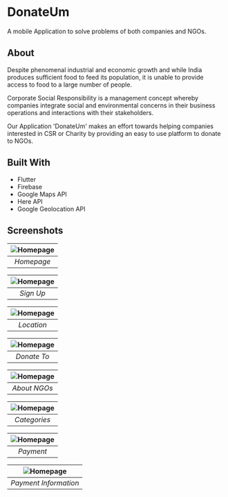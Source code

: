 
# DonateUm

A mobile Application to solve problems of both companies and NGOs.




## About

Despite phenomenal industrial and economic growth and while India produces sufficient food to feed its population, it is unable to provide access to food to a large number of people.

Corporate Social Responsibility is a management concept whereby  companies integrate social and environmental concerns in their business  operations and interactions with their stakeholders.

Our Application 'DonateUm' makes an effort towards helping companies interested in CSR or Charity by providing an easy to use platform to donate to NGOs.

## Built With

* Flutter
* Firebase
* Google Maps API
* Here API
* Google Geolocation API
## Screenshots

| ![Homepage](https://i.imgur.com/DMOOg44.png) | 
|:--:| 
| *Homepage* |

| ![Homepage](https://i.imgur.com/yPSesB6.png) | 
|:--:| 
| *Sign Up* |


| ![Homepage](https://i.imgur.com/JfWXzL3.png) | 
|:--:| 
| *Location* |


| ![Homepage](https://i.imgur.com/t6sqvlQ.png) | 
|:--:| 
| *Donate To* |


| ![Homepage](https://i.imgur.com/vT9CcyA.png) | 
|:--:| 
| *About NGOs* |


| ![Homepage](https://i.imgur.com/4IUuoDK.png) | 
|:--:| 
| *Categories* |

| ![Homepage](https://i.imgur.com/o6ZPfhR.png) | 
|:--:| 
| *Payment* |

| ![Homepage](https://i.imgur.com/5JO3kLw.png) | 
|:--:| 
| *Payment Information* |
